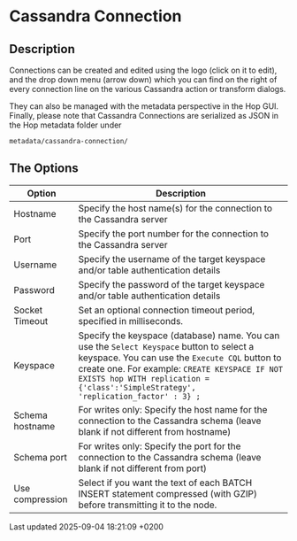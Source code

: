 <div id="header">

# Cassandra Connection

</div>

<div id="content">

<div class="sect1">

## Description

<div class="sectionbody">

<div class="paragraph">

Connections can be created and edited using the logo (click on it to edit), and the drop down menu (arrow down) which you can find on the right of every connection line on the various Cassandra action or transform dialogs.

</div>

<div class="paragraph">

They can also be managed with the metadata perspective in the Hop GUI. Finally, please note that Cassandra Connections are serialized as JSON in the Hop metadata folder under

</div>

<div class="paragraph">

`metadata/cassandra-connection/`

</div>

</div>

</div>

<div class="sect1">

## The Options

<div class="sectionbody">

| Option          | Description                                                                                                                                                                                                                                                                         |
| --------------- | ----------------------------------------------------------------------------------------------------------------------------------------------------------------------------------------------------------------------------------------------------------------------------------- |
| Hostname        | Specify the host name(s) for the connection to the Cassandra server                                                                                                                                                                                                                 |
| Port            | Specify the port number for the connection to the Cassandra server                                                                                                                                                                                                                  |
| Username        | Specify the username of the target keyspace and/or table authentication details                                                                                                                                                                                                     |
| Password        | Specify the password of the target keyspace and/or table authentication details                                                                                                                                                                                                     |
| Socket Timeout  | Set an optional connection timeout period, specified in milliseconds.                                                                                                                                                                                                               |
| Keyspace        | Specify the keyspace (database) name. You can use the `Select Keyspace` button to select a keyspace. You can use the `Execute CQL` button to create one. For example: `CREATE KEYSPACE IF NOT EXISTS hop WITH replication = {'class':'SimpleStrategy', 'replication_factor' : 3} ;` |
| Schema hostname | For writes only: Specify the host name for the connection to the Cassandra schema (leave blank if not different from hostname)                                                                                                                                                      |
| Schema port     | For writes only: Specify the port for the connection to the Cassandra schema (leave blank if not different from port)                                                                                                                                                               |
| Use compression | Select if you want the text of each BATCH INSERT statement compressed (with GZIP) before transmitting it to the node.                                                                                                                                                               |

</div>

</div>

</div>

<div id="footer">

<div id="footer-text">

Last updated 2025-09-04 18:21:09 +0200

</div>

</div>
